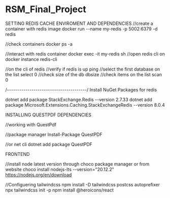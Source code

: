 # RSM_Final_Project

SETTING REDIS CACHE ENVIROMENT AND DEPENDENCIES
//create a container with redis image
docker run --name my-redis -p 5002:6379 -d redis 

//check containers
docker ps -a

//interact with redis container
docker exec -it my-redis sh
//open redis cli on docker instance
redis-cli

//on the cli of redis
//verify if redis is up
ping
//select the first database on the list
select 0
//check size of the db
dbsize
//check items on the list
scan 0

/*---------------------------------------*/
Install NuGet Packages for redis

dotnet add package StackExchange.Redis --version 2.7.33
dotnet add package Microsoft.Extensions.Caching.StackExchangeRedis --version 8.0.4

INSTALLING QUESTPDF DEPENDENCIES

//working with QuestPdf

//package manager
Install-Package QuestPDF

//or net cli
dotnet add package QuestPDF

FRONTEND

//install node latest version through choco package manager or from website
choco install nodejs-lts --version="20.12.2"
https://nodejs.org/en/download

//Configuering tailwindcss
npm install -D tailwindcss postcss autoprefixer
npx tailwindcss init -p
npm install @heroicons/react
